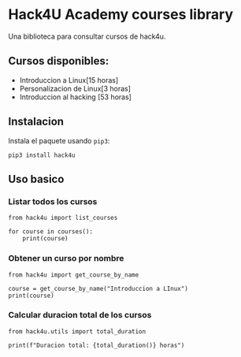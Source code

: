 # Hack4U Academy courses library

Una biblioteca para consultar cursos de hack4u.


## Cursos disponibles:

- Introduccion a Linux[15 horas]
- Personalizacion de Linux[3 horas]
- Introduccion al hacking [53 horas]

## Instalacion

Instala el paquete usando `pip3`:

```python3
pip3 install hack4u
```
## Uso basico

### Listar todos los cursos

```python3
from hack4u import list_courses

for course in courses():
    print(course)
```

### Obtener un curso por nombre

```python3
from hack4u import get_course_by_name

course = get_course_by_name("Introduccion a LInux")
print(course)

```

### Calcular duracion total de los cursos

```python3
from hack4u.utils import total_duration

print(f"Duracion total: {total_duration()} horas")

```

